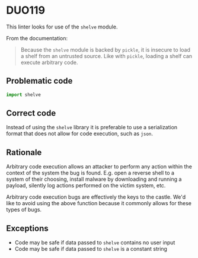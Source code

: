 # DUO119

This linter looks for use of the `shelve` module.

From the documentation:

> Because the `shelve` module is backed by `pickle`, it is insecure to load
> a shelf from an untrusted source. Like with `pickle`, loading a shelf can
> execute arbitrary code.

## Problematic code

```python
import shelve
```

## Correct code

Instead of using the `shelve` library it is preferable to use a serialization
format that does not allow for code execution, such as `json`.

## Rationale

Arbitrary code execution allows an attacker to perform any action within the
context of the system the bug is found. E.g. open a reverse shell to a system
of their choosing, install malware by downloading and running a payload,
silently log actions performed on the victim system, etc.

Arbitrary code execution bugs are effectively the keys to the castle. We'd
like to avoid using the above function because it commonly allows for these
types of bugs.

## Exceptions

- Code may be safe if data passed to `shelve` contains no user input
- Code may be safe if data passed to `shelve` is a constant string
